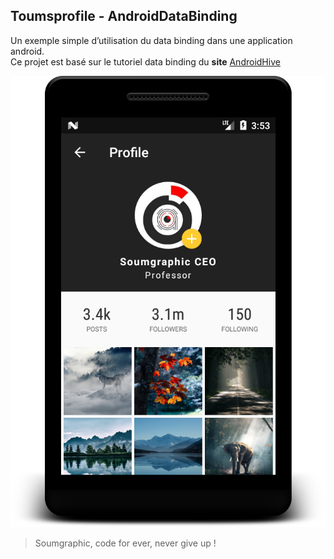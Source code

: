 <h2 id="androiddatabinding">Toumsprofile - AndroidDataBinding</h2>
<p>Un exemple simple d’utilisation du data binding dans une application android.<br>
Ce projet est basé sur le tutoriel data binding du <strong>site</strong> <a href="https://www.androidhive.info/android-databinding-in-recyclerview-profile-screen/">AndroidHive</a></p>
<p><img src="https://raw.githubusercontent.com/soumgraphic/Toumsprofile/master/screen-toumsprofile.png" alt="Toumsprofile app screenshot"></p>
<blockquote>
<p>Soumgraphic, code for ever, never give up !</p>
</blockquote>

